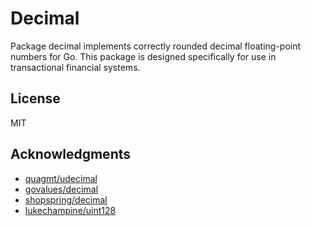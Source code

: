 # Decimal

Package decimal implements correctly rounded decimal floating-point numbers for Go. This package is designed specifically for use in transactional financial systems.

## License

MIT

## Acknowledgments

- [quagmt/udecimal](https://github.com/quagmt/udecimal)
- [govalues/decimal](https://github.com/govalues/decimal)
- [shopspring/decimal](https://github.com/shopspring/decimal)
- [lukechampine/uint128](https://github.com/lukechampine/uint128)
